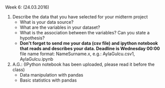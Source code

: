 Week 6: (24.03.2016)

1. Describe the data that you have selected for your midterm project
    * What is your data source?
    * What are the variables in your dataset?
    * What is the association between the variables? Can you state a hypothesis? 
    * __Don't forget to send me your data (csv file) and ipython notebook that reads and describes your data. Deadline is Wednesday 00:00__ file name format: NameSurname.x, e.g.: AylaGulcu.csv1, AylaGulcu.ipynb
2. A.G.: (IPython notebook has been uploaded, please read it before the class)
    * Data manipulation with pandas
    * Basic statistics with pandas
